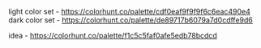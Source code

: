 light color set - https://colorhunt.co/palette/cdf0eaf9f9f9f6c6eac490e4
dark color set - https://colorhunt.co/palette/de89717b6079a7d0cdffe9d6

idea - https://colorhunt.co/palette/f1c5c5faf0afe5edb78bcdcd